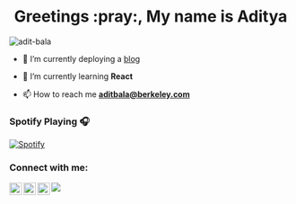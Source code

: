 <h1 align="center">Greetings :pray:, My name is Aditya </h1>

<p align="left"> <img src="https://komarev.com/ghpvc/?username=adit-bala" alt="adit-bala" /> </p>

- 🔭 I’m currently deploying a [blog](https://adit-bala.github.io/juicer-blog-frontend/)

- 🌱 I’m currently learning **React**

- 📫 How to reach me **aditbala@berkeley.com**



### Spotify Playing 🎧
[![Spotify](https://novatorem.adit-bala.vercel.app//api/spotify)](https://open.spotify.com/user/curry-94)


### Connect with me:

[<img align="left" alt="Adit Bala | YouTube" width="22px" src="https://cdn.jsdelivr.net/npm/simple-icons@v3/icons/youtube.svg" target="_blank" />][youtube]
[<img align="left" alt="Adit Bala | LinkedIn" width="22px" src="https://cdn.jsdelivr.net/npm/simple-icons@v3/icons/linkedin.svg" target="_blank" />][linkedin]
[<img align="left" alt="Adit Bala | Instagram" width="22px" src="https://cdn.jsdelivr.net/npm/simple-icons@v3/icons/instagram.svg" target="_blank" />][instagram]
  

[devpost]: https://devpost.com/software/attendance-for-google-meet
[youtube]: https://www.youtube.com/channel/UC9dctih2f4U7QvWL-Nyypdg?sub_confirmation=1
[LinkedIn]: https://www.linkedin.com/in/aditbala/
[Instagram]: https://www.instagram.com/adit.bala/

![](https://hit.yhype.me/github/profile?user_id=62257689)
